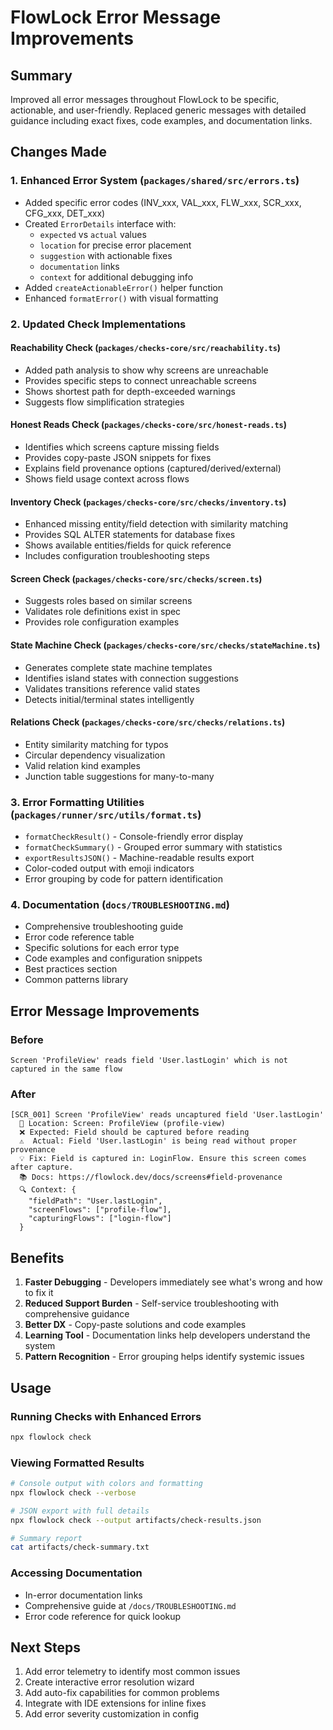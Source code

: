 # FlowLock Error Message Improvements

## Summary
Improved all error messages throughout FlowLock to be specific, actionable, and user-friendly. Replaced generic messages with detailed guidance including exact fixes, code examples, and documentation links.

## Changes Made

### 1. Enhanced Error System (`packages/shared/src/errors.ts`)
- Added specific error codes (INV_xxx, VAL_xxx, FLW_xxx, SCR_xxx, CFG_xxx, DET_xxx)
- Created `ErrorDetails` interface with:
  - `expected` vs `actual` values
  - `location` for precise error placement
  - `suggestion` with actionable fixes
  - `documentation` links
  - `context` for additional debugging info
- Added `createActionableError()` helper function
- Enhanced `formatError()` with visual formatting

### 2. Updated Check Implementations

#### Reachability Check (`packages/checks-core/src/reachability.ts`)
- Added path analysis to show why screens are unreachable
- Provides specific steps to connect unreachable screens
- Shows shortest path for depth-exceeded warnings
- Suggests flow simplification strategies

#### Honest Reads Check (`packages/checks-core/src/honest-reads.ts`)
- Identifies which screens capture missing fields
- Provides copy-paste JSON snippets for fixes
- Explains field provenance options (captured/derived/external)
- Shows field usage context across flows

#### Inventory Check (`packages/checks-core/src/checks/inventory.ts`)
- Enhanced missing entity/field detection with similarity matching
- Provides SQL ALTER statements for database fixes
- Shows available entities/fields for quick reference
- Includes configuration troubleshooting steps

#### Screen Check (`packages/checks-core/src/checks/screen.ts`)
- Suggests roles based on similar screens
- Validates role definitions exist in spec
- Provides role configuration examples

#### State Machine Check (`packages/checks-core/src/checks/stateMachine.ts`)
- Generates complete state machine templates
- Identifies island states with connection suggestions
- Validates transitions reference valid states
- Detects initial/terminal states intelligently

#### Relations Check (`packages/checks-core/src/checks/relations.ts`)
- Entity similarity matching for typos
- Circular dependency visualization
- Valid relation kind examples
- Junction table suggestions for many-to-many

### 3. Error Formatting Utilities (`packages/runner/src/utils/format.ts`)
- `formatCheckResult()` - Console-friendly error display
- `formatCheckSummary()` - Grouped error summary with statistics
- `exportResultsJSON()` - Machine-readable results export
- Color-coded output with emoji indicators
- Error grouping by code for pattern identification

### 4. Documentation (`docs/TROUBLESHOOTING.md`)
- Comprehensive troubleshooting guide
- Error code reference table
- Specific solutions for each error type
- Code examples and configuration snippets
- Best practices section
- Common patterns library

## Error Message Improvements

### Before
```
Screen 'ProfileView' reads field 'User.lastLogin' which is not captured in the same flow
```

### After
```
[SCR_001] Screen 'ProfileView' reads uncaptured field 'User.lastLogin'
  📍 Location: Screen: ProfileView (profile-view)
  ❌ Expected: Field should be captured before reading
  ⚠️  Actual: Field 'User.lastLogin' is being read without proper provenance
  💡 Fix: Field is captured in: LoginFlow. Ensure this screen comes after capture.
  📚 Docs: https://flowlock.dev/docs/screens#field-provenance
  🔍 Context: {
    "fieldPath": "User.lastLogin",
    "screenFlows": ["profile-flow"],
    "capturingFlows": ["login-flow"]
  }
```

## Benefits

1. **Faster Debugging** - Developers immediately see what's wrong and how to fix it
2. **Reduced Support Burden** - Self-service troubleshooting with comprehensive guidance
3. **Better DX** - Copy-paste solutions and code examples
4. **Learning Tool** - Documentation links help developers understand the system
5. **Pattern Recognition** - Error grouping helps identify systemic issues

## Usage

### Running Checks with Enhanced Errors
```bash
npx flowlock check
```

### Viewing Formatted Results
```bash
# Console output with colors and formatting
npx flowlock check --verbose

# JSON export with full details
npx flowlock check --output artifacts/check-results.json

# Summary report
cat artifacts/check-summary.txt
```

### Accessing Documentation
- In-error documentation links
- Comprehensive guide at `/docs/TROUBLESHOOTING.md`
- Error code reference for quick lookup

## Next Steps

1. Add error telemetry to identify most common issues
2. Create interactive error resolution wizard
3. Add auto-fix capabilities for common problems
4. Integrate with IDE extensions for inline fixes
5. Add error severity customization in config